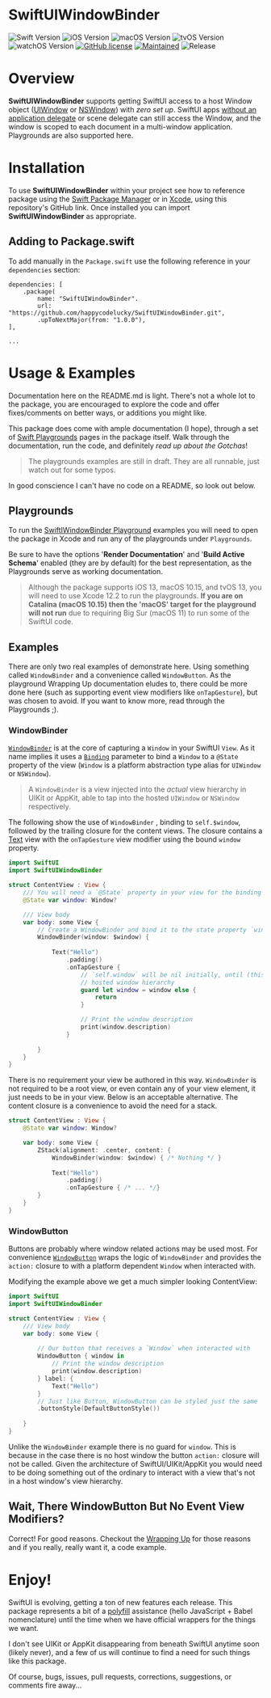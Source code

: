 # SwiftUIWindowBinder

![Swift Version](https://img.shields.io/badge/swift-5.2-blue.svg?style=for-the-badge)
![iOS Version](https://img.shields.io/badge/iOS-13.0-green.svg?style=for-the-badge)
![macOS Version](https://img.shields.io/badge/macOS-10.15-green.svg?style=for-the-badge)
![tvOS Version](https://img.shields.io/badge/tvOS-13-green.svg?style=for-the-badge)
![watchOS Version](https://img.shields.io/badge/watchOS-UNSUPPORTED-red.svg?style=for-the-badge)
[![GitHub license](https://img.shields.io/badge/license-MIT-blue.svg?style=for-the-badge)](.//LICENSE)
[![Maintained](https://img.shields.io/badge/Maintained%3F-yes-green.svg?style=for-the-badge)](https://github.com/happycodelucky/SwiftUIWindowBinder/graphs/commit-activity)
![Release](https://img.shields.io/github/v/release/happycodelucky/SwiftUIWindowBinder.svg?style=for-the-badge)

# Overview

**SwiftUIWindowBinder** supports getting SwiftUI access to a host Window object ([UIWindow](https://developer.apple.com/documentation/uikit/uiwindow) or [NSWindow](https://developer.apple.com/documentation/appkit/nswindow)) with *zero set up*. SwiftUI apps [without an application delegate](https://developer.apple.com/documentation/swiftui/app) or scene delegate can still access the Window, and the window is scoped to each document in a multi-window application. Playgrounds are also supported here.

# Installation
To use **SwiftUIWindowBinder** within your project see how to reference package using the [Swift Package Manager](https://swift.org/package-manager/) or in [Xcode](https://developer.apple.com/videos/play/wwdc2019/408/), using this repository's GitHub link. Once installed you can import **SwiftUIWindowBinder** as appropriate.

## Adding to Package.swift
To add manually in the `Package.swift` use the following reference in your `dependencies` section:

```
dependencies: [
    .package(
        name: "SwiftUIWindowBinder".
        url: "https://github.com/happycodelucky/SwiftUIWindowBinder.git", 
        .upToNextMajor(from: "1.0.0"),
],

...
```

# Usage & Examples

Documentation here on the README.md is light. There's not a whole lot to the package, you are encouraged to explore the code and offer fixes/comments on better ways, or additions you might like.

This package does come with ample documentation (I hope), through a set of [Swift Playgrounds](https://developer.apple.com/documentation/swift_playgrounds) pages in the package itself. Walk through the documentation, run the code, and definitely *read up about the Gotchas*! 

> The playgrounds examples are still in draft. They are all runnable, just watch out for some typos.

In good conscience I can't have no code on a README, so look out below.

## Playgrounds

To run the [SwiftIWindowBinder Playground](https://github.com/happycodelucky/SwiftUIWindowBindableView/tree/main/Playgrounds/WindowBinderPlayground.playground) examples you will need to open the package in Xcode and run any of the playgrounds under `Playgrounds`. 

Be sure to have the options '**Render Documentation**' and '**Build Active Schema**' enabled (they are by default) for the best representation, as the Playgrounds serve as working documentation.

> Although the package supports iOS 13, macOS 10.15, and tvOS 13, you will need to use Xcode 12.2 to run the playgrounds. **If you are on Catalina (macOS 10.15) then the 'macOS' target for the playground will not run** due to requiring Big Sur (macOS 11) to run some of the SwiftUI code.

## Examples 

There are only two real examples of demonstrate here. Using something called `WindowBinder` and a convenience called `WindowButton`. As the playground Wrapping Up documentation eludes to, there could be more done here (such as supporting event view modifiers like `onTapGesture`), but was chosen to avoid. If you want to know more, read through the Playgrounds ;).

### WindowBinder

[`WindowBinder`](Sources/SwiftUIWindowBinder/WindowBinder.swift) is at the core of capturing a `Window` in your SwiftUI `View`. As it name implies it uses a [`Binding`](https://developer.apple.com/documentation/swiftui/binding) parameter to bind a `Window` to a `@State` property of the view (`Window` is a platform abstraction type alias for `UIWindow` or `NSWindow`).

> A `WindowBinder` is a view injected into the *actual* view hierarchy in UIKit or AppKit, able to tap into the hosted `UIWindow` or `NSWindow` respectively.

The following show the use of `WindowBinder` , binding to `self.$window`, followed by the trailing closure for the content views. The closure contains a [Text](https://developer.apple.com/documentation/swiftui/text) view with the `onTapGesture` view modifier using the bound `window` property.

```swift
import SwiftUI
import SwiftUIWindowBinder

struct ContentView : View {
    /// You will need a `@State` property in your view for the binding
    @State var window: Window?

    /// View body
    var body: some View {
        // Create a WindowBinder and bind it to the state property `window`
        WindowBinder(window: $window) {
          
            Text("Hello")
                .padding()
                .onTapGesture {
                    // `self.window` will be nil initially, until (this) View's actual view is in the
                    // hosted window hierarchy
                    guard let window = window else {
                        return
                    }

                    // Print the window description
                    print(window.description)
                }
          
        }
    }
}
```

There is no requirement your view be authored in this way. `WindowBinder` is not required to be a root view, or even contain any of your view element, it just needs to be in your view. Below is an acceptable alternative. The content closure is a convenience to avoid the need for a stack.

```swift
struct ContentView : View {
    @State var window: Window?

    var body: some View {
        ZStack(alignment: .center, content: {
            WindowBinder(window: $window) { /* Nothing */ }
          
            Text("Hello")
                .padding()
                .onTapGesture { /* ... */}
        }
    }
}
```

### WindowButton

Buttons are probably where window related actions may be used most. For convenience [`WindowButton`](Sources/SwiftUIWindowBinder/WindowButton.swift) wraps the logic of `WindowBinder` and provides the `action:` closure to with a platform dependent `Window` when interacted with.

Modifying the example above we get a much simpler looking ContentView:
```swift
import SwiftUI
import SwiftUIWindowBinder

struct ContentView : View {
    /// View body
    var body: some View {
      
        // Our button that receives a `Window` when interacted with
        WindowButton { window in
            // Print the window description
            print(window.description)
        } label: {
            Text("Hello")
        }
        // Just like Button, WindowButton can be styled just the same
        .buttonStyle(DefaultButtonStyle())
      
    }
}
```

Unlike the `WindowBinder` example there is no guard for `window`. This is because in the case there is no host window the button `action:` closure will not be called. Given the architecture of SwiftUI/UIKit/AppKit you would need to be doing something out of the ordinary to interact with a view that's not in a host window's view hierarchy. 

## Wait, There WindowButton But No Event View Modifiers?

Correct! For good reasons. Checkout the [Wrapping Up](Playgrounds/WindowBinderPlayground.playground/Pages/WrappingUp.xcplaygroundpage/Contents.swift) for those reasons and if you really, really want it, a code example.

 # Enjoy!

SwiftUI is evolving, getting a ton of new features each release. This package represents a bit of a [polyfill](https://en.wikipedia.org/wiki/Polyfill_(programming)) assistance (hello JavaScript + Babel nomenclature) until the time when we have official wrappers for the things we want.

I don't see UIKit or AppKit disappearing from beneath SwiftUI anytime soon (likely never), and a few of us will continue to find a need for such things like this package.

Of course, bugs, issues, pull requests, corrections, suggestions, or comments fire away...

